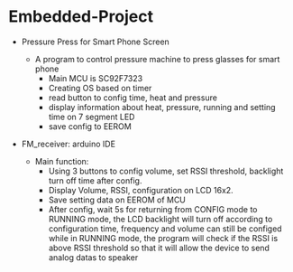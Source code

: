 # Embedded-Project

- Pressure Press for Smart Phone Screen
  - A program to control pressure machine to press glasses for smart phone 
    + Main MCU is SC92F7323
    + Creating OS based on timer
    + read button to config time, heat and pressure 
    + display information about heat, pressure, running and setting time on 7 segment LED
    + save config to EEROM

- FM_receiver: arduino IDE
  - Main function:
    + Using 3 buttons to config volume, set RSSI threshold, backlight turn off time after config.
    + Display Volume, RSSI, configuration on LCD 16x2.
    + Save setting data on EEROM of MCU
    + After config, wait 5s for returning from CONFIG mode to RUNNING mode, the LCD backlight will turn off according to configuration time, frequency and volume can still be configed while in RUNNING mode, the program will check if the RSSI is above RSSI threshold so that it will allow the device to send analog datas to speaker
